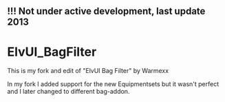 ## !!! Not under active development, last update 2013

# ElvUI_BagFilter

This is my fork and edit of "ElvUI Bag Filter" by Warmexx

In my fork I added support for the new Equipmentsets but it wasn't perfect and I later changed to different bag-addon.